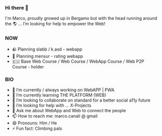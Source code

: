 ### Hi there 👋

<!--
**CICCIOSGAMINO/CICCIOSGAMINO** is a ✨ _special_ ✨ repository because its `README.md` (this file) appears on your GitHub profile.
-->

I'm Marco, proudly growed up in Bergamo but with the head running around the 🌎 ... I’m looking for help to empower the Web!

### NOW

- 🪨 Planning slabb / k.asd - webapp
- 🔮  Planning mensur - rating webapp
- 🇪🇺 Base Web Course / Web Course / WebApp Course / Web P2P  Course - holder

### BIO

- 🔭 I’m currently / always working on WebAPP | PWA
- 🌱 I’m currently learning THE PLATFORM (WEB)
- 👯 I’m looking to collaborate on standard for a better social a11y future
- 🤔 I’m looking for help with ... X-Projects
- 💬 Ask me about WebApp and Web to connect the people
- 📫 How to reach me: marco.canali @ gmail
- 😄 Pronouns: Him / He
- ⚡ Fun fact: Climbing pals
